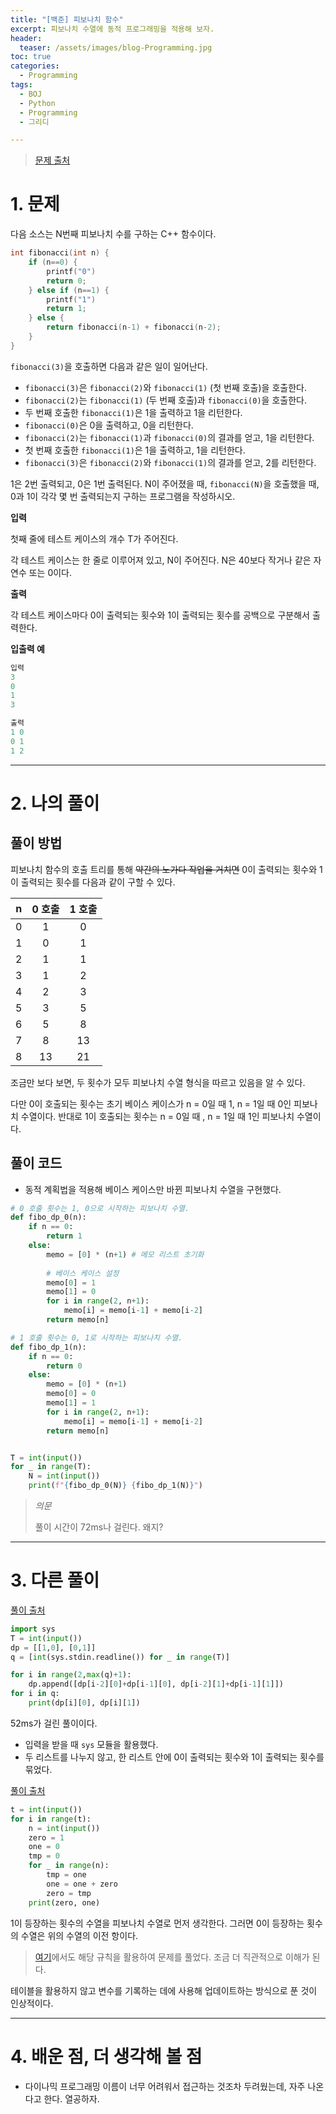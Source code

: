 ```yaml
---
title: "[백준] 피보나치 함수"
excerpt: 피보나치 수열에 동적 프로그래밍을 적용해 보자.
header:
  teaser: /assets/images/blog-Programming.jpg
toc: true
categories:
  - Programming
tags:
  - BOJ
  - Python
  - Programming
  - 그리디

---
```






> [문제 출처](https://www.acmicpc.net/problem/1003)



# 1. 문제



다음 소스는 N번째 피보나치 수를 구하는 C++ 함수이다.

```c++
int fibonacci(int n) {
    if (n==0) {
        printf("0")
        return 0;
    } else if (n==1) {
        printf("1")
        return 1;
    } else {
        return fibonacci(n-1) + fibonacci(n-2);
    }
}
```



`fibonacci(3)`을 호출하면 다음과 같은 일이 일어난다.

- `fibonacci(3)`은 `fibonacci(2)`와 `fibonacci(1)` (첫 번째 호출)을 호출한다.
- `fibonacci(2)`는 `fibonacci(1)` (두 번째 호출)과 `fibonacci(0)`을 호출한다.
- 두 번째 호출한 `fibonacci(1)`은 1을 출력하고 1을 리턴한다.
- `fibonacci(0)`은 0을 출력하고, 0을 리턴한다.
- `fibonacci(2)`는 `fibonacci(1)`과 `fibonacci(0)`의 결과를 얻고, 1을 리턴한다.
- 첫 번째 호출한 `fibonacci(1)`은 1을 출력하고, 1을 리턴한다.
- `fibonacci(3)`은 `fibonacci(2)`와 `fibonacci(1)`의 결과를 얻고, 2를 리턴한다.

1은 2번 출력되고, 0은 1번 출력된다. N이 주어졌을 때, `fibonacci(N)`을 호출했을 때, 0과 1이 각각 몇 번 출력되는지 구하는 프로그램을 작성하시오.



**입력**

첫째 줄에 테스트 케이스의 개수 T가 주어진다.

각 테스트 케이스는 한 줄로 이루어져 있고, N이 주어진다. N은 40보다 작거나 같은 자연수 또는 0이다.



**출력**

각 테스트 케이스마다 0이 출력되는 횟수와 1이 출력되는 횟수를 공백으로 구분해서 출력한다.



**입출력 예**

```python
입력
3
0
1
3

출력
1 0
0 1
1 2
```



---

# 2. 나의 풀이 



## 풀이 방법



 피보나치 함수의 호출 트리를 통해 ~~약간의 노가다 작업을 거치면~~ 0이 출력되는 횟수와 1이 출력되는 횟수를 다음과 같이 구할 수 있다.



|  n   | 0 호출 | 1 호출 |
| :--: | :----: | :----: |
|  0   |   1    |   0    |
|  1   |   0    |   1    |
|  2   |   1    |   1    |
|  3   |   1    |   2    |
|  4   |   2    |   3    |
|  5   |   3    |   5    |
|  6   |   5    |   8    |
|  7   |   8    |   13   |
|  8   |   13   |   21   |



 조금만 보다 보면, 두 횟수가 모두 피보나치 수열 형식을 따르고 있음을 알 수 있다.

 다만 0이 호출되는 횟수는 초기 베이스 케이스가 n = 0일 때 1, n = 1일 때 0인 피보나치 수열이다. 반대로 1이 호출되는 횟수는 n = 0일 때 , n = 1일 때 1인 피보나치 수열이다.





## 풀이 코드

* 동적 계획법을 적용해 베이스 케이스만 바뀐 피보나치 수열을 구현했다.

  

```python
# 0 호출 횟수는 1, 0으로 시작하는 피보나치 수열.
def fibo_dp_0(n): 
    if n == 0:
        return 1
    else:
        memo = [0] * (n+1) # 메모 리스트 초기화
        
        # 베이스 케이스 설정
        memo[0] = 1
        memo[1] = 0
        for i in range(2, n+1):
            memo[i] = memo[i-1] + memo[i-2]
        return memo[n]

# 1 호출 횟수는 0, 1로 시작하는 피보나치 수열.
def fibo_dp_1(n): 
    if n == 0:
        return 0
    else:
        memo = [0] * (n+1) 
        memo[0] = 0
        memo[1] = 1
        for i in range(2, n+1):
            memo[i] = memo[i-1] + memo[i-2]
        return memo[n]


T = int(input())
for _ in range(T):
    N = int(input())
    print(f"{fibo_dp_0(N)} {fibo_dp_1(N)}")
```



> *의문*
>
>  풀이 시간이 72ms나 걸린다. 왜지?



---



# 3. 다른 풀이



[풀이 출처](https://www.acmicpc.net/source/18173895)

```python
import sys
T = int(input())
dp = [[1,0], [0,1]]
q = [int(sys.stdin.readline()) for _ in range(T)]

for i in range(2,max(q)+1):
    dp.append([dp[i-2][0]+dp[i-1][0], dp[i-2][1]+dp[i-1][1]])
for i in q:
    print(dp[i][0], dp[i][1])
```



  52ms가 걸린 풀이이다.

* 입력을 받을 때 `sys` 모듈을 활용했다.
* 두 리스트를 나누지 않고, 한 리스트 안에 0이 출력되는 횟수와 1이 출력되는 횟수를 묶었다.



[풀이 출처](https://pacific-ocean.tistory.com/107) 

```python
t = int(input())
for i in range(t):
    n = int(input())
    zero = 1
    one = 0
    tmp = 0
    for _ in range(n):
        tmp = one
        one = one + zero
        zero = tmp
    print(zero, one)
```



   1이 등장하는 횟수의 수열을 피보나치 수열로 먼저 생각한다. 그러면 0이 등장하는 횟수의 수열은 위의 수열의 이전 항이다.

> [여기](https://pdache.github.io/python/boj/BOJ-1003/)에서도 해당 규칙을 활용하여 문제를 풀었다. 조금 더 직관적으로 이해가 된다.

 테이블을 활용하지 않고 변수를 기록하는 데에 사용해 업데이트하는 방식으로 푼 것이 인상적이다.







---

# 4. 배운 점, 더 생각해 볼 점



*  다이나믹 프로그래밍 이름이 너무 어려워서 접근하는 것조차 두려웠는데, 자주 나온다고 한다. 열공하자.